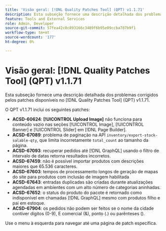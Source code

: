 ```yaml
---
title: 'Visão geral: [!DNL Quality Patches Tool] (QPT) v1.1.71'
description: Esta subseção fornece uma descrição detalhada dos problemas corrigidos pelos patches disponíveis no  [!DNL Quality Patches Tool] (QPT) v1.1.71.
feature: Tools and External Services
role: Admin, Developer
source-git-commit: 57fea42c0c893166c3489f6b95e09ccba787b9f1
workflow-type: tm+mt
source-wordcount: '177'
ht-degree: 0%

---
```


# Visão geral: [!DNL Quality Patches Tool] (QPT) v1.1.71

Esta subseção fornece uma descrição detalhada dos problemas corrigidos pelos patches disponíveis no [!DNL Quality Patches Tool] (QPT) v1.1.71.

O QPT v1.1.71 inclui os seguintes patches:


* **ACSD-60624**: **[!UICONTROL Upload Image]** não funciona para conteúdo vazio nas seções [!UICONTROL Image], [!UICONTROL Banner] e [!UICONTROL Slider] em [!DNL Page Builder].
* **ACSD-67089**: problema de paginação na API `inventory/export-stock-salable-qty`, que limita incorretamente `total_count` ao tamanho da página.
* **ACSD-67093**: recuperar pedidos até [!DNL GraphQL] usando o filtro de intervalo de datas retorna resultados incorretos.
* **ACSD-67459**: não é possível importar produtos com descrições maiores que 65.536 caracteres.
* **ACSD-67603**: tempos de processamento longos de geração de mapas do site para produtos com inclusão de imagem habilitada
* **ACSD-67643**: entradas duplicadas são criadas durante atualizações agendadas em ambientes com um alto número de categorias aninhadas.
* **ACSD-67652**: o status do produto do pacote é retornado como indisponível em chamadas [!DNL GraphQL] mesmo com produtos filho e pai em estoque.
* **ACSD-67904**: os pedidos não podem ser feitos se o nome da cidade contiver dígitos (0-9), E comercial (&amp;), ponto (.) ou parênteses ().

Use o menu à esquerda para navegar até uma página de patch específica.
